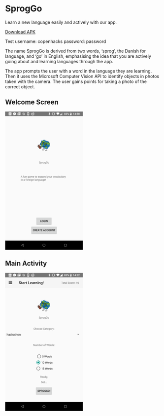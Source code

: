 # SprogGo

Learn a new language easily and actively with our app.

[Download APK](https://github.com/alexander7161/SprogGo/releases)

Test username: copenhacks
password: password

The name SprogGo is derived from two words, ‘sprog’, the Danish for language, and ‘go’ in English, emphasising the idea that you are actively going about and learning languages through the app.

The app prompts the user with a word in the language they are learning. Then it uses the Microsoft Computer Vision API to identify objects in photos taken with the camera. The user gains points for taking a photo of the correct object.

## Welcome Screen
<img src="https://github.com/alexander7161/SprogGo/blob/master/Screenshots/welcomeScreen.png" width="50%"></img>
## Main Activity
<img src="https://github.com/alexander7161/SprogGo/blob/master/Screenshots/MainActivity.png" width="50%"></img>


